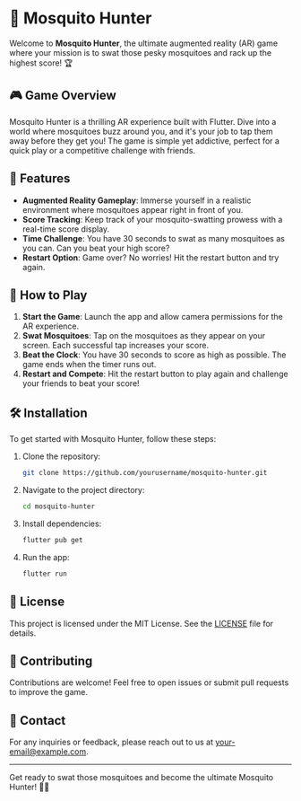 # 🦟 Mosquito Hunter

Welcome to **Mosquito Hunter**, the ultimate augmented reality (AR) game where your mission is to swat those pesky mosquitoes and rack up the highest score! 🏆

## 🎮 Game Overview

Mosquito Hunter is a thrilling AR experience built with Flutter. Dive into a world where mosquitoes buzz around you, and it's your job to tap them away before they get you! The game is simple yet addictive, perfect for a quick play or a competitive challenge with friends.

## 🚀 Features

- **Augmented Reality Gameplay**: Immerse yourself in a realistic environment where mosquitoes appear right in front of you.
- **Score Tracking**: Keep track of your mosquito-swatting prowess with a real-time score display.
- **Time Challenge**: You have 30 seconds to swat as many mosquitoes as you can. Can you beat your high score?
- **Restart Option**: Game over? No worries! Hit the restart button and try again.

## 📱 How to Play

1. **Start the Game**: Launch the app and allow camera permissions for the AR experience.
2. **Swat Mosquitoes**: Tap on the mosquitoes as they appear on your screen. Each successful tap increases your score.
3. **Beat the Clock**: You have 30 seconds to score as high as possible. The game ends when the timer runs out.
4. **Restart and Compete**: Hit the restart button to play again and challenge your friends to beat your score!

## 🛠️ Installation

To get started with Mosquito Hunter, follow these steps:

1. Clone the repository:
   ```bash
   git clone https://github.com/yourusername/mosquito-hunter.git
   ```
2. Navigate to the project directory:
   ```bash
   cd mosquito-hunter
   ```
3. Install dependencies:
   ```bash
   flutter pub get
   ```
4. Run the app:
   ```bash
   flutter run
   ```

## 📜 License

This project is licensed under the MIT License. See the [LICENSE](LICENSE) file for details.

## 🤝 Contributing

Contributions are welcome! Feel free to open issues or submit pull requests to improve the game.

## 📧 Contact

For any inquiries or feedback, please reach out to us at [your-email@example.com](mailto:your-email@example.com).

---

Get ready to swat those mosquitoes and become the ultimate Mosquito Hunter! 🦟🔨
